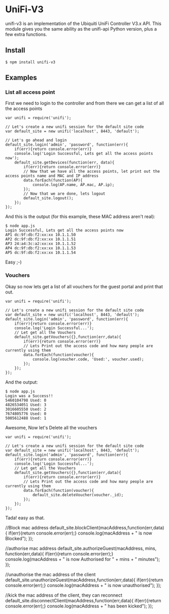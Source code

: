 UniFi-V3
========

unifi-v3 is an implementation of the Ubiquiti UniFi Controller V3.x API. This module gives you the same ability as the unifi-api Python version, plus a few extra functions.

Install
-------

	$ npm install unifi-v3
	
## Examples

### List all access point

First we need to login to the controller and from there we can get a list of all the access points

	var unifi = require('unifi');
	
	// Let's create a new unifi session for the default site code
	var default_site = new unifi('localhost', 8443, 'default');
	
	// Let's go ahead and login
	default_site.login('admin', 'password', function(err){
		if(err){return console.error(err)}
		console.log('Login Successful, Lets get all the access points now');
		default_site.getDevices(function(err, data){
			if(err){return console.error(err)}
			// Now that we have all the access points, let print out the access points name and MAC and IP address
			data.forEach(function(AP){
				console.log(AP.name, AP.mac, AP.ip);
			});
			// Now that we are done, lets logout
			default_site.logout();
		});
	});
	
And this is the output (for this example, these MAC address aren't real):

	$ node app.js
	Login Successful, Lets get all the access points now
	AP1 dc:9f:db:f2:xx:xx 10.1.1.50
	AP2 dc:9f:db:f2:xx:xx 10.1.1.51
	AP3 24:a4:3c:a2:xx:xx 10.1.1.52
	AP4 dc:9f:db:f2:xx:xx 10.1.1.53
	AP5 dc:9f:db:f2:xx:xx 10.1.1.54
	
Easy ;-)
	
### Vouchers

Okay so now lets get a list of all vouchers for the guest portal and print that out.

	var unifi = require('unifi');
	
	// Let's create a new unifi session for the default site code
	var default_site = new unifi('localhost', 8443, 'default');
	default_site.login('admin', 'password', function(err){
		if(err){return console.error(err)}
		console.log('Login Successful...');
		// Let get all the Vouchers
		default_site.getVouchers({},function(err,data){
			if(err){return console.error(err)}
			// Lets Print out the access code and how many people are currently using them
			data.forEach(function(voucher){
				console.log(voucher.code, 'Used:', voucher.used);
			});
		});
	});
	
And the output:
	
	$ node app.js
	Login was a Success!!
	5460104798 Used: 0
	4826534051 Used: 3
	3016605550 Used: 2
	7674805776 Used: 0
	5005612488 Used: 1
	
Awesome, Now let's Delete all the vouchers

	var unifi = require('unifi');
	
	// Let's create a new unifi session for the default site code
	var default_site = new unifi('localhost', 8443, 'default');
	default_site.login('admin', 'password', function(err){
		if(err){return console.error(err)}
		console.log('Login Successful...');
		// Let get all the Vouchers
		default_site.getVouchers({},function(err,data){
			if(err){return console.error(err)}
			// Lets Print out the access code and how many people are currently using them
			data.forEach(function(voucher){
				default_site.deleteVoucher(voucher._id);
			});
		});
	});
	
Tada! easy as that.

//Block mac address
default_site.blockClient(macAddress,function(err,data){
	if(err){return console.error(err);}
	console.log(macAddress + " is now Blocked");
});


//authorise mac address
default_site.authorizeGuest(macAddress, mins, function(err,data){
	if(err){return console.error(err);}
	console.log(macAddress + " is now Authorised for " + mins + " minutes");
});

//unauthorise the mac address of the client
default_site.unauthorizeGuest(macAddress,function(err,data){
	if(err){return console.error(err);}
	console.log(macAddress + " is now unauthorised");
});

//kick the mac address of the client, they can reconnect
default_site.disconnectClient(macAddress,function(err,data){
	if(err){return console.error(err);}
	console.log(macAddress + " has been kicked");
});


